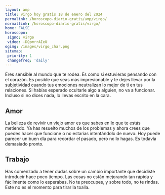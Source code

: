 ```yaml
---
layout: amp
title: virgo hoy gratis 18 de enero del 2024 
permalink: /horoscopo-diario-gratis/amp/virgo/
normallink: /horoscopo-diario-gratis/virgo/
home: FALSE
horoscopo:
 signo: virgo
 video: -DQpmrrAIeU
ogimg: /images/virgo_char.png
sitemap:
 priority: 1
 changefreq: 'daily'
---
```



Eres sensible al mundo que te rodea. Es como si estuvieras pensando con el corazón. Es posible que seas más impresionable y te dejes llevar por la subjetividad cuando tus emociones neutralizan lo mejor de ti en tus relaciones. Si habías esperado ocultarle algo a alguien, no va a funcionar. Incluso si no dices nada, lo llevas escrito en la cara.

## Amor

La belleza de revivir un viejo amor es que sabes en lo que te estás metiendo. Ya has resuelto muchos de los problemas y ahora crees que puedes hacer que funcione o no estarías intentándolo de nuevo. Hoy puede parecer un buen día para recordar el pasado, pero no lo hagas. Es todavía demasiado pronto.

## Trabajo

Has comenzado a tener dudas sobre un cambio importante que decidiste introducir hace poco tiempo. Las cosas no están mejorando tan rápida y fácilmente como lo esperabas. No te preocupes, y sobre todo, no te rindas. Este no es el momento para tirar la toalla.